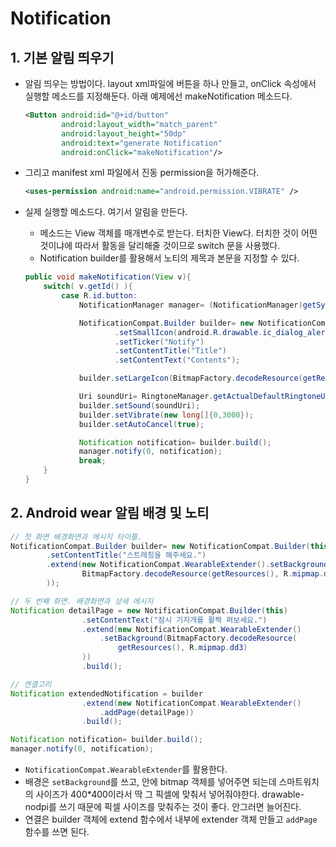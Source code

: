 # Notification

## 1. 기본 알림 띄우기

- 알림 띄우는 방법이다. layout xml파일에 버튼을 하나 만들고, onClick 속성에서 실행할 메소드를 지정해둔다. 아래 예제에선 makeNotification 메소드다.

    ```xml
    <Button android:id="@+id/button"
            android:layout_width="match_parent"
            android:layout_height="50dp"
            android:text="generate Notification"
            android:onClick="makeNotification"/>
    ```

- 그리고 manifest xml 파일에서 진동 permission을 허가해준다.

    ```xml
    <uses-permission android:name="android.permission.VIBRATE" />
    ```

- 실제 실행할 메소드다. 여기서 알림을 만든다.
    + 메소드는 View 객체를 매개변수로 받는다. 터치한 View다. 터치한 것이 어떤 것이냐에 따라서 활동을 달리해줄 것이므로 switch 문을 사용했다.
    + Notification builder를 활용해서 노티의 제목과 본문을 지정할 수 있다.

    ```java
    public void makeNotification(View v){
        switch( v.getId() ){
            case R.id.button:
                NotificationManager manager= (NotificationManager)getSystemService(Context.NOTIFICATION_SERVICE);

                NotificationCompat.Builder builder= new NotificationCompat.Builder(this)
                        .setSmallIcon(android.R.drawable.ic_dialog_alert)
                        .setTicker("Notify")
                        .setContentTitle("Title")
                        .setContentText("Contents");

                builder.setLargeIcon(BitmapFactory.decodeResource(getResources(), android.R.drawable.ic_dialog_info));

                Uri soundUri= RingtoneManager.getActualDefaultRingtoneUri(this, RingtoneManager.TYPE_NOTIFICATION);
                builder.setSound(soundUri);
                builder.setVibrate(new long[]{0,3000});
                builder.setAutoCancel(true);

                Notification notification= builder.build();
                manager.notify(0, notification);
                break;
        }
    }
    ```

## 2. Android wear 알림 배경 및 노티

```java
// 첫 화면 배경화면과 메시지 타이틀.
NotificationCompat.Builder builder= new NotificationCompat.Builder(this)
        .setContentTitle("스트레칭을 해주세요.")
        .extend(new NotificationCompat.WearableExtender().setBackground(
                BitmapFactory.decodeResource(getResources(), R.mipmap.data_designer)
        ));

// 두 번째 화면. 배경화면과 상세 메시지
Notification detailPage = new NotificationCompat.Builder(this)
                .setContentText("잠시 기지개를 활짝 펴보세요.")
                .extend(new NotificationCompat.WearableExtender()
                    .setBackground(BitmapFactory.decodeResource(
                        getResources(), R.mipmap.dd3)
                ))
                .build();

// 연결고리
Notification extendedNotification = builder
                .extend(new NotificationCompat.WearableExtender()
                    .addPage(detailPage))
                .build();

Notification notification= builder.build();
manager.notify(0, notification);
```

- `NotificationCompat.WearableExtender`를 활용한다.
- 배경은 `setBackground`를 쓰고, 안에 bitmap 객체를 넣어주면 되는데 스마트워치의 사이즈가 400*400이라서 딱 그 픽셀에 맞춰서 넣어줘야한다. drawable-nodpi를 쓰기 때문에 픽셀 사이즈를 맞춰주는 것이 좋다. 안그러면 늘어진다.
- 연결은 builder 객체에 extend 함수에서 내부에 extender 객체 만들고 `addPage` 함수를 쓰면 된다.

















